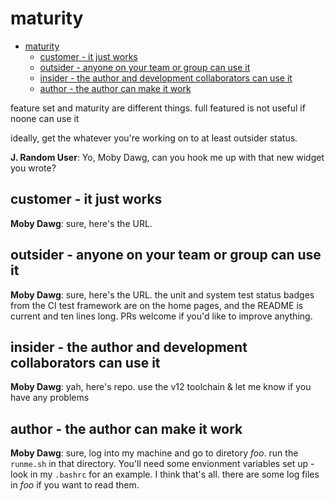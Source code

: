 # maturity

<!-- markdownlint-disable -->
<!--ts-->
* [maturity](#maturity)
   * [customer - it just works](#customer---it-just-works)
   * [outsider - anyone on your team or group can use it](#outsider---anyone-on-your-team-or-group-can-use-it)
   * [insider - the author and development collaborators can use it](#insider---the-author-and-development-collaborators-can-use-it)
   * [author - the author can make it work](#author---the-author-can-make-it-work)
<!--te-->
<!-- markdownlint-enable  -->


feature set and maturity are different things.  full featured is not useful if
noone can use it

ideally, get the whatever you're working on to at least outsider status.

**J. Random User**: Yo, Moby Dawg, can you hook me up with that new widget you wrote?

## customer - it just works

**Moby Dawg**: sure, here's the URL.

## outsider - anyone on your team or group can use it

**Moby Dawg**: sure, here's the URL. the unit and system test status badges
from the CI test framework are on the home pages, and the README is current
and ten lines long.  PRs welcome if you'd like to improve anything.

## insider - the author and development collaborators can use it

**Moby Dawg**: yah, here's repo.  use the v12 toolchain & let me know
if you have any problems

## author - the author can make it work

**Moby Dawg**: sure, log into my machine and go to diretory _foo_.  run the
`runme.sh` in that directory.
You'll need some envionment variables
set up - look in my `.bashrc` for an example.  I
think that's all.  there are some log files in _foo_ if you want to read them.



